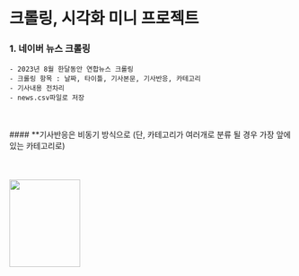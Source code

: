 # 크롤링, 시각화 미니 프로젝트

### 1. 네이버 뉴스 크롤링
    - 2023년 8월 한달동안 연합뉴스 크롤링 
    - 크롤링 항목 : 날짜, 타이틀, 기사본문, 기사반응, 카테고리
    - 기사내용 전차리
    - news.csv파일로 저장

<br/>
<br/> 
####  **기사반응은 비동기 방식으로 (단, 카테고리가 여러개로 분류 될 경우 가장 앞에 있는 카테고리로)

<br/>
<br/> 
<br/>
<br/> 
    
<img src="https://github.com/yumioh/data_analysis/assets/38059057/8547f4ff-fd7f-478c-8ad4-dc66fc0c8475" width="50%" height="20%" />



